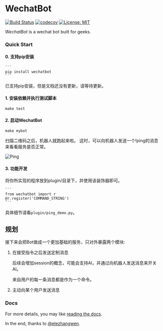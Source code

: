 # WechatBot
[![Build Status](https://travis-ci.org/chuanwu/WechatBot.svg?branch=master)](https://travis-ci.org/chuanwu/WechatBot)
[![codecov](https://codecov.io/gh/chuanwu/WechatBot/branch/master/graph/badge.svg)](https://codecov.io/gh/chuanwu/WechatBot)
[![License: MIT](https://img.shields.io/badge/License-MIT-yellow.svg)](https://opensource.org/licenses/MIT)


*WechatBot* is a wechat bot built for geeks.

### Quick Start

#### 0. 支持pip安装

    ```
    pip install wechatbot
    ```

已支持pip安装，但是文档还没有更新，请等待更新。

#### 1. 安装依赖并执行测试脚本


   ```
   make test
   ```

#### 2. 启动WechatBot


   ```
   make mybot
   ```

   扫描二维码之后，机器人就跑起来啦。
   这时，可以向机器人发送一个!ping的消息来看看服务是否正常。

   ![Ping](https://ooo.0o0.ooo/2017/03/29/58db399dd2ca6.jpeg)

#### 3. 功能开发

将你所实现的程序放到plugin/目录下，并使用该装饰器即可。

    ```
    from wechatbot import r
    @r.register('COMMAND_STRING')
    ```

具体细节请看`plugin/ping_demo.py`。

## 规划

接下来会把Bot做成一个更加基础的服务，只对外暴露两个模块:

1. 在接受指令之后发送定制消息

   后续会增加session的概念，可能会支持AI，并通过向机器人发送消息来开关AI。

   来自用户的每一条消息都是作为一个命令。


2. 主动向某个用户发送消息


### Docs

For more details, you may like [reading the docs](http://tinker.readthedocs.io/).


In the end, thanks to [@elezhangwen](https://github.com/elezhangwen).
